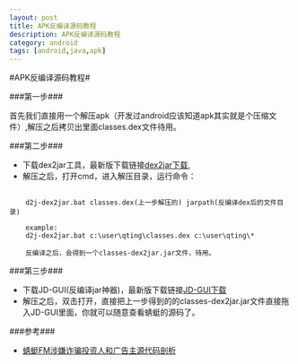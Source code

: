 ```yaml
---
layout: post
title: APK反编译源码教程
description: APK反编译源码教程
category: android 
tags: [android,java,apk]
---
```

#APK反编译源码教程#


###第一步###

首先我们直接用一个解压apk（开发过android应该知道apk其实就是个压缩文件）,解压之后拷贝出里面classes.dex文件待用。

###第二步###

* 下载dex2jar工具，最新版下载链接[dex2jar下载](http://sourceforge.net/projects/dex2jar/),
* 解压之后，打开cmd，进入解压目录，运行命令：

```

	d2j-dex2jar.bat classes.dex(上一步解压的) jarpath(反编译dex后的文件目录)
	
	example:
	d2j-dex2jar.bat c:\user\qting\classes.dex c:\user\qting\*
	
	反编译之后，会得到一个classes-dex2jar.jar文件，待用。
```

###第三步###

* 下载JD-GUI(反编译jar神器)，最新版下载链接[JD-GUI下载](http://www.softpedia.com/get/Programming/Debuggers-Decompilers-Dissasemblers/JD-GUI.shtml)
* 解压之后，双击打开，直接把上一步得到的的classes-dex2jar.jar文件直接拖入JD-GUI里面，你就可以随意查看蜻蜓的源码了。

###参考###

* [蜻蜓FM涉嫌诈骗投资人和广告主源代码剖析](http://gold.xitu.io/entry/5640a72a00b0023ca8f567a7?from=timeline&isappinstalled=0)